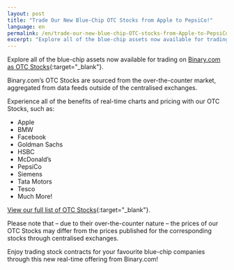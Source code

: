 ```yaml
---
layout: post
title: "Trade Our New Blue-Chip OTC Stocks from Apple to PepsiCo!"
language: en
permalink: /en/trade-our-new-blue-chip-OTC-stocks-from-Apple-to-PepsiCo/
excerpt: "Explore all of the blue-chip assets now available for trading on Binary.com as OTC Stocks...."
---
```


Explore all of the blue-chip assets now available for trading on [Binary.com as OTC Stocks](https://www.binary.com/en/resources/asset_indexws.html?utm_source=blog&utm_medium=social&utm_content=en&utm_campaign=whatsnew#market-stocks){:target="_blank"}.

Binary.com’s OTC Stocks are sourced from the over-the-counter market, aggregated from data feeds outside of the centralised exchanges.
	
Experience all of the benefits of real-time charts and pricing with our OTC Stocks, such as:

- Apple
- BMW
- Facebook
- Goldman Sachs
- HSBC
- McDonald’s
- PepsiCo
- Siemens
- Tata Motors
- Tesco
- Much More!

[View our full list of OTC Stocks](https://www.binary.com/en/resources/asset_indexws.html?utm_source=blog&utm_medium=social&utm_content=en&utm_campaign=whatsnew#market-stocks){:target="_blank"}.

Please note that – due to their over-the-counter nature – the prices of our OTC Stocks may differ from the prices published for the corresponding stocks through centralised exchanges.

Enjoy trading stock contracts for your favourite blue-chip companies through this new real-time offering from Binary.com!